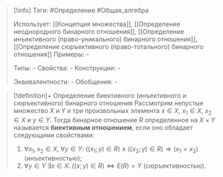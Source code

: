 > [!info]
> Тэги: #Определение #Общая_алгебра 
> 
> Использует: [[Концепция множества]], [[Определение неоднородного бинарного отношения]], [[Определение инъективного (право-уникального) бинарного отношения]], [[Определение сюръективного (право-тотального) бинарного отношения]]
> Примеры: *-*
> 
> Типы: *-*
> Свойства: *-*
> Конструкции: *-*
> 
> Эквивалентности: *-*
> Обобщения: *-*

> [!definition]+ Определение биективного (инъективного и сюръективного) бинарного отношения
> Рассмотрим непустые множество $X$ и $Y$ и три произвольных элемента $x \in X$, $x_1 \in X$, $x_2 \in X$ и $y \in Y$. Тогда бинарное отношение $R$ определенное на $X \times Y$ называется **биективным отношением**, если оно обладает следующими свойствами: 
> 1. $\forall x_1,x_2 \in X, \; \forall y \in Y: \; \big((x_1;y) \in R\big) \land \big((x_2;y) \in R\big) \Rightarrow \big(x_1=x_2\big)$ (инъективностью);
> 2. $\forall y \in Y \; \exists x \in X: \; \big((x;y) \in R\big) \Leftrightarrow E(R) = Y$ (сюръективностью).